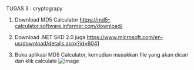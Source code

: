 TUGAS 3 : cryptograpy

1. Download MD5 Calculator https://md5-calculator.software.informer.com/download/

2. Download .NET SKD 2.0 juga https://www.microsoft.com/en-us/download/details.aspx?id=6041

3. Buka aplikasi MD5 Calculator, kemudian masukkan file yang akan dicari dan klik calculate
![image](https://github.com/user-attachments/assets/1f2527da-cbd5-4ca3-bcca-5d8b20b1a454)
